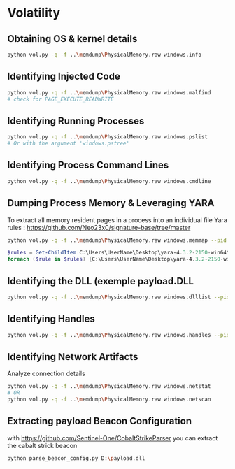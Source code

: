 # Volatility

## Obtaining OS & kernel details
```bash
python vol.py -q -f ..\memdump\PhysicalMemory.raw windows.info
```
## Identifying Injected Code
```bash
python vol.py -q -f ..\memdump\PhysicalMemory.raw windows.malfind
# check for PAGE_EXECUTE_READWRITE
```
## Identifying Running Processes
```bash
python vol.py -q -f ..\memdump\PhysicalMemory.raw windows.pslist
# Or with the argument 'windows.pstree'
```
## Identifying Process Command Lines
```bash
python vol.py -q -f ..\memdump\PhysicalMemory.raw windows.cmdline
```
## Dumping Process Memory & Leveraging YARA
To extract all memory resident pages in a process into an individual file
Yara rules : https://github.com/Neo23x0/signature-base/tree/master
```bash
python vol.py -q -f ..\memdump\PhysicalMemory.raw windows.memmap --pid 4025 --dump
```
```powershell
$rules = Get-ChildItem C:\Users\UserName\Desktop\yara-4.3.2-2150-win64\rules | Select-Object -Property Name
foreach ($rule in $rules) {C:\Users\UserName\Desktop\yara-4.3.2-2150-win64\yara64.exe C:\Users\UserName\Desktop\yara-4.3.2-2150-win64\rules\$($rule.Name) C:\Users\UserName\Desktop\pid.4025.dmp}
```
## Identifying the DLL (exemple payload.DLL
```bash
python vol.py -q -f ..\memdump\PhysicalMemory.raw windows.dlllist --pid 4025
```
## Identifying Handles
```bash
python vol.py -q -f ..\memdump\PhysicalMemory.raw windows.handles --pid 4025
```
## Identifying Network Artifacts
Analyze connection details 
```bash
python vol.py -q -f ..\memdump\PhysicalMemory.raw windows.netstat
# OR
python vol.py -q -f ..\memdump\PhysicalMemory.raw windows.netscan
```
## Extracting payload Beacon Configuration
with https://github.com/Sentinel-One/CobaltStrikeParser you can extract the cabalt strick beacon
```bash
python parse_beacon_config.py D:\payload.dll
```
